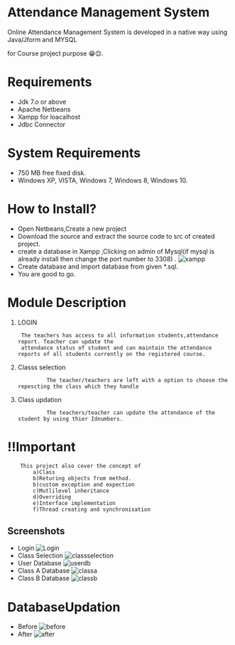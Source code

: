 
# Attendance Management System

Online Attendance Management System is developed in a native way using Java/Jform and MYSQL 

for Course project purpose 😁😌.


# Requirements

- Jdk 7.o or above
- Apache Netbeans
- Xampp for loacalhost
- Jdbc Connector 

# System Requirements
- 750 MB free fixed disk.
- Windows XP, VISTA, Windows 7, Windows 8, Windows 10.

# How to Install?
- Open Netbeans,Create a new project
- Download the source and extract the source code to src of created project.
- create a database in Xampp ,Clicking on admin of Mysql(if mysql is already install then change the port number to 3308) .
![xampp](https://user-images.githubusercontent.com/108018796/175804726-7417e8b1-f1db-4e60-b726-bf31ebbd6700.png)
-  Create database and import database from given *.sql.
- You are good to go.

# Module Description

1) LOGIN
        
        The teachers has access to all information students,attendance report. Teacher can update the
        attendance status of student and can maintain the attendance reports of all students currently on the registered course.


2) Classs selection

                The teacher/teachers are left with a option to choose the repescting the class which they handle

3) Class updation 

                The teachers/teacher can update the attendance of the student by using thier Idnumbers.


# !!Important
        

        This project also cover the concept of 
            a)Class
            b)Returing objects from method.
            b)custom exception and expection 
            c)Mutlilevel inheritance
            d)Overriding 
            e)Interface implementation
            f)Thread creating and synchronisation


## Screenshots
- Login 
![Login](https://user-images.githubusercontent.com/108018796/175805509-88eb7099-d4d1-47a3-a878-ddcaaa9a93cd.png)
- Class Selection
![classselection](https://user-images.githubusercontent.com/108018796/175805662-5b994eb1-c5cc-4a5d-800d-388f48188224.png)
- User Database
![userdb](https://user-images.githubusercontent.com/108018796/175805556-eeeacdee-2aef-4362-962b-dee8809a431e.png)
- Class A Database
![classa](https://user-images.githubusercontent.com/108018796/175805595-e85548f3-0aec-4823-8175-dd64e176f03a.png)
- Class B Database
![classb](https://user-images.githubusercontent.com/108018796/175805630-3bc0d7fd-94c0-4e30-b709-74cf84c63aba.png)



# DatabaseUpdation 
- Before
![before](https://user-images.githubusercontent.com/108018796/175805764-8aafcc47-e179-46a5-905a-9bb7a271209d.png)
- After
![after](https://user-images.githubusercontent.com/108018796/175805783-46898223-cee3-41b9-a477-ca19201fa5d0.png)






